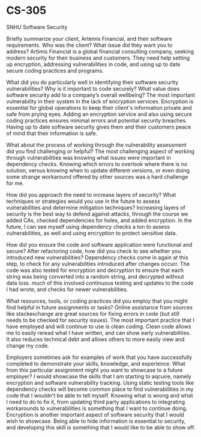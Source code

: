# CS-305
SNHU Software Security

Briefly summarize your client, Artemis Financial, and their software requirements. Who was the client? What issue did they want you to address?
Artimis Financial is a global financial consulting company, seeking modern security for their business and customers. They need help setting up encryption, addressing vulnerabilities in code, and using up to date secure coding practices and programs.

What did you do particularly well in identifying their software security vulnerabilities? Why is it important to code securely? What value does software security add to a company’s overall wellbeing?
The most important vulnerability in their system in the lack of encryption services. Encryption is essential for global operations to keep their client's information private and safe from prying eyes. Adding an encryption service and also using secure coding practices ensures minimal errors and potential security breaches. Having up to date software security gives them and their customers peace of mind that their information is safe.

What about the process of working through the vulnerability assessment did you find challenging or helpful?
The most challenging aspect of working through vulnerabilities was knowing what issues were important in dependency checks. Knowing which errors to overlook where there is no solution, versus knowing when to update different versions, or even doing some strange workaround offered by other sources was a hard challenge for me.

How did you approach the need to increase layers of security? What techniques or strategies would you use in the future to assess vulnerabilities and determine mitigation techniques?
Increasing layers of security is the best way to defend against attacks, through the course we added CAs, checked dependencies for holes, and added encryption. In the future, I can see myself using dependency checks a ton to assess vulnerabilities, as well and using encryption to protect sensitive data.

How did you ensure the code and software application were functional and secure? After refactoring code, how did you check to see whether you introduced new vulnerabilities?
Dependency checks come in again at this step, to check for any vulnerabilities introduced after changes occurr. The code was also tested for encryption and decryption to ensure that each string was being converted into a random string, and decrypted without data loss. much of this involved continuous testing and updates to the code I had wrote, and checks for newer vulnerabilities.

What resources, tools, or coding practices did you employ that you might find helpful in future assignments or tasks?
Online assistance from sources like stackexchange are great sources for fixing errors in code (but still needs to be checked for security issues). The most important practice that I have employed and will continue to use is clean coding. Clean code allows me to easily reread what I have written, and can show early vulnerabilities. It also reduces technical debt and allows others to more easily view and change my code.

Employers sometimes ask for examples of work that you have successfully completed to demonstrate your skills, knowledge, and experience. What from this particular assignment might you want to showcase to a future employer?
I would showcase the skills that I am starting to aqcuire, namely encryption and software vulnerability tracking. Using static testing tools like dependency checks will become common place to find vulnerabilities in my code that I wouldn't be able to tell myself. Knowing what is wrong and what I need to do to fix it, from updating third party applications to integrating workarounds to vulnerabilities is something that I want to continue doing. Encryption is another important aspect of software security that I would wish to showcase. Being able to hide information is essential to security, and developing this skill is something that I would like to be able to show off.
